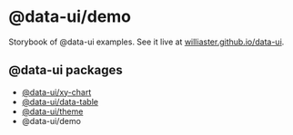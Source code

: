 # @data-ui/demo
Storybook of @data-ui examples. See it live at [williaster.github.io/data-ui](https://williaster.github.io/data-ui).

## @data-ui packages
- [@data-ui/xy-chart](https://github.com/williaster/data-ui/tree/master/packages/xy-chart)
- [@data-ui/data-table](https://github.com/williaster/data-ui/tree/master/packages/data-table)
- [@data-ui/theme](https://github.com/williaster/data-ui/tree/master/packages/theme)
- @data-ui/demo
